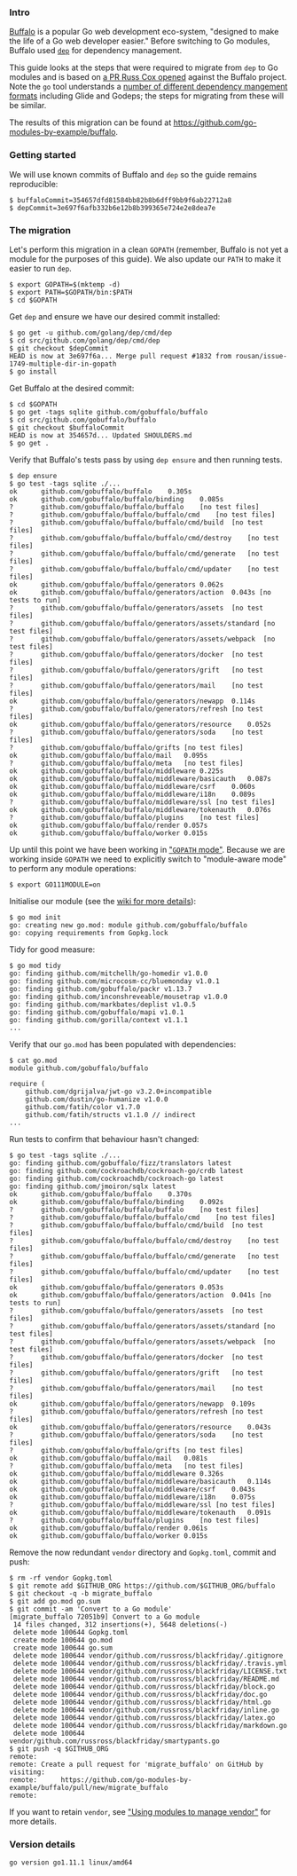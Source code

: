 <!-- __JSON: egrunner script.sh # LONG ONLINE

### Intro

[Buffalo](https://gobuffalo.io/en) is a popular Go web development eco-system, "designed to make the life of a Go web
developer easier." Before switching to Go modules, Buffalo used [`dep`](https://github.com/golang/dep) for dependency
management.

This guide looks at the steps that were required to migrate from `dep` to Go modules and is based on [a PR Russ Cox
opened](https://github.com/gobuffalo/buffalo/pull/1074) against the Buffalo project. Note the `go` tool understands a
[number of different dependency mangement formats](https://golang.org/pkg/cmd/go/internal/modconv/?m=all#pkg-variables)
including Glide and Godeps; the steps for migrating from these will be similar.

The results of this migration can be found at {{PrintOut "repo" -}}.

### Getting started

We will use known commits of Buffalo and `dep` so the guide remains reproducible:

```
{{PrintBlock "pinned commits" -}}
```

### The migration

Let's perform this migration in a clean `GOPATH` (remember, Buffalo is not yet a module for the purposes of this guide).
We also update our `PATH` to make it easier to run `dep`.

```
{{PrintBlock "setup" -}}
```

Get `dep` and ensure we have our desired commit installed:

```
{{PrintBlock "install dep" -}}
```

Get Buffalo at the desired commit:

```
{{PrintBlock "get buffalo" -}}
```

Verify that Buffalo's tests pass by using `dep ensure` and then running tests.

```
{{PrintBlock "baseline" -}}
```

Up until this point we have been working in ["`GOPATH`
mode"](https://golang.org/cmd/go/#hdr-Preliminary_module_support). Because we are working inside `GOPATH` we need to
explicitly switch to "module-aware mode" to perform any module operations:

```
{{PrintBlock "set GO111MODULE" -}}
```

Initialise our module (see the [wiki for more
details](https://github.com/go-modules-by-example/index/blob/master/008_vendor_example/README.md)):

```
{{lineEllipsis 8 (PrintBlock "go mod init") -}}
```

Tidy for good measure:

```
{{lineEllipsis 8 (PrintBlock "go mod tidy") -}}
```

Verify that our `go.mod` has been populated with dependencies:

```
{{lineEllipsis 8 (PrintBlock "cat go.mod") -}}
```

Run tests to confirm that behaviour hasn't changed:

```
{{PrintBlock "go test" -}}
```

Remove the now redundant `vendor` directory and `Gopkg.toml`, commit and push:

```
{{PrintBlock "commit" -}}
```

If you want to retain `vendor`, see ["Using modules to manage
vendor"](https://github.com/go-modules-by-example/index/blob/master/008_vendor_example/README.md) for more details.

### Version details

```
{{PrintBlockOut "version details" -}}
```

-->

### Intro

[Buffalo](https://gobuffalo.io/en) is a popular Go web development eco-system, "designed to make the life of a Go web
developer easier." Before switching to Go modules, Buffalo used [`dep`](https://github.com/golang/dep) for dependency
management.

This guide looks at the steps that were required to migrate from `dep` to Go modules and is based on [a PR Russ Cox
opened](https://github.com/gobuffalo/buffalo/pull/1074) against the Buffalo project. Note the `go` tool understands a
[number of different dependency mangement formats](https://golang.org/pkg/cmd/go/internal/modconv/?m=all#pkg-variables)
including Glide and Godeps; the steps for migrating from these will be similar.

The results of this migration can be found at https://github.com/go-modules-by-example/buffalo.

### Getting started

We will use known commits of Buffalo and `dep` so the guide remains reproducible:

```
$ buffaloCommit=354657dfd81584bb82b8b6dff9bb9f6ab22712a8
$ depCommit=3e697f6afb332b6e12b8b399365e724e2e8dea7e
```

### The migration

Let's perform this migration in a clean `GOPATH` (remember, Buffalo is not yet a module for the purposes of this guide).
We also update our `PATH` to make it easier to run `dep`.

```
$ export GOPATH=$(mktemp -d)
$ export PATH=$GOPATH/bin:$PATH
$ cd $GOPATH
```

Get `dep` and ensure we have our desired commit installed:

```
$ go get -u github.com/golang/dep/cmd/dep
$ cd src/github.com/golang/dep/cmd/dep
$ git checkout $depCommit
HEAD is now at 3e697f6a... Merge pull request #1832 from rousan/issue-1749-multiple-dir-in-gopath
$ go install
```

Get Buffalo at the desired commit:

```
$ cd $GOPATH
$ go get -tags sqlite github.com/gobuffalo/buffalo
$ cd src/github.com/gobuffalo/buffalo
$ git checkout $buffaloCommit
HEAD is now at 354657d... Updated SHOULDERS.md
$ go get .
```

Verify that Buffalo's tests pass by using `dep ensure` and then running tests.

```
$ dep ensure
$ go test -tags sqlite ./...
ok  	github.com/gobuffalo/buffalo	0.305s
ok  	github.com/gobuffalo/buffalo/binding	0.085s
?   	github.com/gobuffalo/buffalo/buffalo	[no test files]
?   	github.com/gobuffalo/buffalo/buffalo/cmd	[no test files]
?   	github.com/gobuffalo/buffalo/buffalo/cmd/build	[no test files]
?   	github.com/gobuffalo/buffalo/buffalo/cmd/destroy	[no test files]
?   	github.com/gobuffalo/buffalo/buffalo/cmd/generate	[no test files]
?   	github.com/gobuffalo/buffalo/buffalo/cmd/updater	[no test files]
ok  	github.com/gobuffalo/buffalo/generators	0.062s
ok  	github.com/gobuffalo/buffalo/generators/action	0.043s [no tests to run]
?   	github.com/gobuffalo/buffalo/generators/assets	[no test files]
?   	github.com/gobuffalo/buffalo/generators/assets/standard	[no test files]
?   	github.com/gobuffalo/buffalo/generators/assets/webpack	[no test files]
?   	github.com/gobuffalo/buffalo/generators/docker	[no test files]
?   	github.com/gobuffalo/buffalo/generators/grift	[no test files]
?   	github.com/gobuffalo/buffalo/generators/mail	[no test files]
ok  	github.com/gobuffalo/buffalo/generators/newapp	0.114s
?   	github.com/gobuffalo/buffalo/generators/refresh	[no test files]
ok  	github.com/gobuffalo/buffalo/generators/resource	0.052s
?   	github.com/gobuffalo/buffalo/generators/soda	[no test files]
?   	github.com/gobuffalo/buffalo/grifts	[no test files]
ok  	github.com/gobuffalo/buffalo/mail	0.095s
?   	github.com/gobuffalo/buffalo/meta	[no test files]
ok  	github.com/gobuffalo/buffalo/middleware	0.225s
ok  	github.com/gobuffalo/buffalo/middleware/basicauth	0.087s
ok  	github.com/gobuffalo/buffalo/middleware/csrf	0.060s
ok  	github.com/gobuffalo/buffalo/middleware/i18n	0.089s
?   	github.com/gobuffalo/buffalo/middleware/ssl	[no test files]
ok  	github.com/gobuffalo/buffalo/middleware/tokenauth	0.076s
?   	github.com/gobuffalo/buffalo/plugins	[no test files]
ok  	github.com/gobuffalo/buffalo/render	0.057s
ok  	github.com/gobuffalo/buffalo/worker	0.015s
```

Up until this point we have been working in ["`GOPATH`
mode"](https://golang.org/cmd/go/#hdr-Preliminary_module_support). Because we are working inside `GOPATH` we need to
explicitly switch to "module-aware mode" to perform any module operations:

```
$ export GO111MODULE=on
```

Initialise our module (see the [wiki for more
details](https://github.com/go-modules-by-example/index/blob/master/008_vendor_example/README.md)):

```
$ go mod init
go: creating new go.mod: module github.com/gobuffalo/buffalo
go: copying requirements from Gopkg.lock
```

Tidy for good measure:

```
$ go mod tidy
go: finding github.com/mitchellh/go-homedir v1.0.0
go: finding github.com/microcosm-cc/bluemonday v1.0.1
go: finding github.com/gobuffalo/packr v1.13.7
go: finding github.com/inconshreveable/mousetrap v1.0.0
go: finding github.com/markbates/deplist v1.0.5
go: finding github.com/gobuffalo/mapi v1.0.1
go: finding github.com/gorilla/context v1.1.1
...
```

Verify that our `go.mod` has been populated with dependencies:

```
$ cat go.mod
module github.com/gobuffalo/buffalo

require (
	github.com/dgrijalva/jwt-go v3.2.0+incompatible
	github.com/dustin/go-humanize v1.0.0
	github.com/fatih/color v1.7.0
	github.com/fatih/structs v1.1.0 // indirect
...
```

Run tests to confirm that behaviour hasn't changed:

```
$ go test -tags sqlite ./...
go: finding github.com/gobuffalo/fizz/translators latest
go: finding github.com/cockroachdb/cockroach-go/crdb latest
go: finding github.com/cockroachdb/cockroach-go latest
go: finding github.com/jmoiron/sqlx latest
ok  	github.com/gobuffalo/buffalo	0.370s
ok  	github.com/gobuffalo/buffalo/binding	0.092s
?   	github.com/gobuffalo/buffalo/buffalo	[no test files]
?   	github.com/gobuffalo/buffalo/buffalo/cmd	[no test files]
?   	github.com/gobuffalo/buffalo/buffalo/cmd/build	[no test files]
?   	github.com/gobuffalo/buffalo/buffalo/cmd/destroy	[no test files]
?   	github.com/gobuffalo/buffalo/buffalo/cmd/generate	[no test files]
?   	github.com/gobuffalo/buffalo/buffalo/cmd/updater	[no test files]
ok  	github.com/gobuffalo/buffalo/generators	0.053s
ok  	github.com/gobuffalo/buffalo/generators/action	0.041s [no tests to run]
?   	github.com/gobuffalo/buffalo/generators/assets	[no test files]
?   	github.com/gobuffalo/buffalo/generators/assets/standard	[no test files]
?   	github.com/gobuffalo/buffalo/generators/assets/webpack	[no test files]
?   	github.com/gobuffalo/buffalo/generators/docker	[no test files]
?   	github.com/gobuffalo/buffalo/generators/grift	[no test files]
?   	github.com/gobuffalo/buffalo/generators/mail	[no test files]
ok  	github.com/gobuffalo/buffalo/generators/newapp	0.109s
?   	github.com/gobuffalo/buffalo/generators/refresh	[no test files]
ok  	github.com/gobuffalo/buffalo/generators/resource	0.043s
?   	github.com/gobuffalo/buffalo/generators/soda	[no test files]
?   	github.com/gobuffalo/buffalo/grifts	[no test files]
ok  	github.com/gobuffalo/buffalo/mail	0.081s
?   	github.com/gobuffalo/buffalo/meta	[no test files]
ok  	github.com/gobuffalo/buffalo/middleware	0.326s
ok  	github.com/gobuffalo/buffalo/middleware/basicauth	0.114s
ok  	github.com/gobuffalo/buffalo/middleware/csrf	0.043s
ok  	github.com/gobuffalo/buffalo/middleware/i18n	0.075s
?   	github.com/gobuffalo/buffalo/middleware/ssl	[no test files]
ok  	github.com/gobuffalo/buffalo/middleware/tokenauth	0.091s
?   	github.com/gobuffalo/buffalo/plugins	[no test files]
ok  	github.com/gobuffalo/buffalo/render	0.061s
ok  	github.com/gobuffalo/buffalo/worker	0.015s
```

Remove the now redundant `vendor` directory and `Gopkg.toml`, commit and push:

```
$ rm -rf vendor Gopkg.toml
$ git remote add $GITHUB_ORG https://github.com/$GITHUB_ORG/buffalo
$ git checkout -q -b migrate_buffalo
$ git add go.mod go.sum
$ git commit -am 'Convert to a Go module'
[migrate_buffalo 72051b9] Convert to a Go module
 14 files changed, 312 insertions(+), 5648 deletions(-)
 delete mode 100644 Gopkg.toml
 create mode 100644 go.mod
 create mode 100644 go.sum
 delete mode 100644 vendor/github.com/russross/blackfriday/.gitignore
 delete mode 100644 vendor/github.com/russross/blackfriday/.travis.yml
 delete mode 100644 vendor/github.com/russross/blackfriday/LICENSE.txt
 delete mode 100644 vendor/github.com/russross/blackfriday/README.md
 delete mode 100644 vendor/github.com/russross/blackfriday/block.go
 delete mode 100644 vendor/github.com/russross/blackfriday/doc.go
 delete mode 100644 vendor/github.com/russross/blackfriday/html.go
 delete mode 100644 vendor/github.com/russross/blackfriday/inline.go
 delete mode 100644 vendor/github.com/russross/blackfriday/latex.go
 delete mode 100644 vendor/github.com/russross/blackfriday/markdown.go
 delete mode 100644 vendor/github.com/russross/blackfriday/smartypants.go
$ git push -q $GITHUB_ORG
remote: 
remote: Create a pull request for 'migrate_buffalo' on GitHub by visiting:        
remote:      https://github.com/go-modules-by-example/buffalo/pull/new/migrate_buffalo        
remote: 
```

If you want to retain `vendor`, see ["Using modules to manage
vendor"](https://github.com/go-modules-by-example/index/blob/master/008_vendor_example/README.md) for more details.

### Version details

```
go version go1.11.1 linux/amd64
```

<!-- END -->
